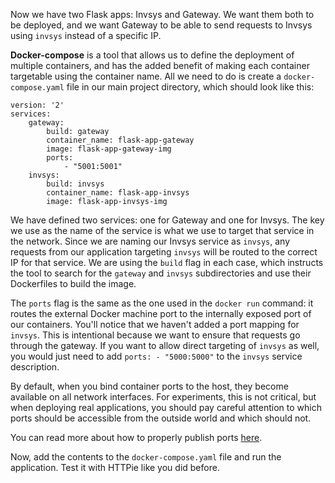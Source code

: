 Now we have two Flask apps: Invsys and Gateway. 
We want them both to be deployed, and we want Gateway to be able to send 
requests to Invsys using `invsys` instead of a specific IP.

**Docker-compose** is a tool that allows us to define the deployment of 
multiple containers, and has the added benefit of making each container 
targetable using the container name. All we need to do is create a `docker-compose.yaml` file
in our main project directory, which should look like this:

```text
version: '2'
services:
    gateway:
        build: gateway
        container_name: flask-app-gateway
        image: flask-app-gateway-img
        ports:
            - "5001:5001"
    invsys:
        build: invsys
        container_name: flask-app-invsys
        image: flask-app-invsys-img
```

We have defined two services: one for Gateway and one for Invsys. The key we use as the name 
of the service is what we use to target that service in the network. Since we are naming our 
Invsys service as `invsys`, any requests from our application targeting `invsys` will be routed 
to the correct IP for that service. We are using the `build` flag in each case, which instructs the 
tool to search for the `gateway` and `invsys` subdirectories and use their Dockerfiles to build 
the image. 

The `ports` flag is the same as the one used in the `docker run` command: it routes the 
external Docker machine port to the internally exposed port of our containers. You'll notice 
that we haven't added a port mapping for `invsys`. This is intentional because we want to ensure that requests 
go through the gateway. If you want to allow direct targeting of `invsys` as well, you would 
just need to add `ports: - "5000:5000"` to the `invsys` service description.

<div class="hint" title="Secure port publishing">
By default, when you bind container ports to the host, they become available on all network interfaces.  
For experiments, this is not critical, but when deploying real applications, 
you should pay careful attention to which ports should be accessible from the outside world and which should not.

You can read more about how to properly publish ports [here](https://docs.docker.com/network/#published-ports).
</div>

Now, add the contents to the `docker-compose.yaml` file and run the application. Test it with HTTPie like you did before.
